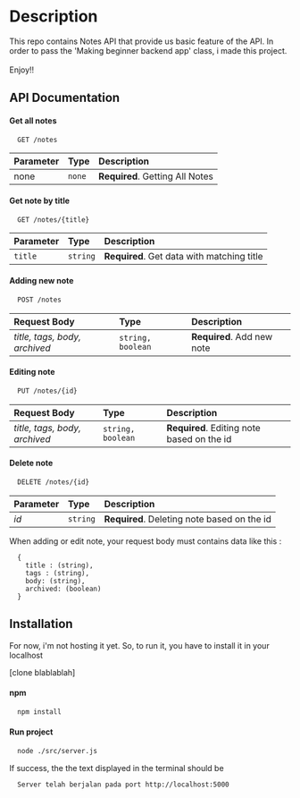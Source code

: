 
# Description

This repo contains Notes API that provide us basic feature of the API.
In order to pass the 'Making beginner backend app' class, i made this project. 
<br>
<br>
Enjoy!!


## API Documentation

#### Get all notes

```bash
  GET /notes
```

| Parameter | Type     | Description                |
| :-------- | :------- | :------------------------- |
| none | `none` | **Required**. Getting All Notes | 

#### Get note by title

```bash
  GET /notes/{title}
```

| Parameter | Type     | Description                       |
| :-------- | :------- | :-------------------------------- |
| `title`      | `string` | **Required**. Get data with matching title |

#### Adding new note

```bash
  POST /notes
```

| Request Body | Type     | Description                       |
| :-------- | :------- | :-------------------------------- |
| *title, tags, body, archived*    | `string, boolean` | **Required**. Add new note |


#### Editing note

```bash
  PUT /notes/{id}
```
| Request Body | Type     | Description                       |
| :-------- | :------- | :-------------------------------- |
| *title, tags, body, archived*    | `string, boolean` | **Required**. Editing note based on the id |


#### Delete note

```bash
  DELETE /notes/{id}
```
| Parameter | Type     | Description                       |
| :-------- | :------- | :-------------------------------- |
| *id*   | `string` |  **Required**. Deleting note based on the id |

When adding or edit note, your request body must contains data like this :

```
  {
    title : (string),
    tags : (string),
    body: (string),
    archived: (boolean)
  }
```


## Installation

For now, i'm not hosting it yet. So, to run it, you have to install it in your localhost

[clone blablablah]

#### npm

```bash
  npm install
```

#### Run project
```bash
  node ./src/server.js
```
If success, the the text displayed in the terminal should be

```bash
  Server telah berjalan pada port http://localhost:5000
```

    